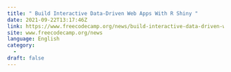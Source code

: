 ```yaml
---
title: " Build Interactive Data-Driven Web Apps With R Shiny "
date: 2021-09-22T13:17:46Z
link: https://www.freecodecamp.org/news/build-interactive-data-driven-web-apps-with-r-shiny/?utm_medium=RSS&utm_source=news.12bit.vn
site: www.freecodecamp.org/news
language: English
category:
  -   
draft: false
---
```

